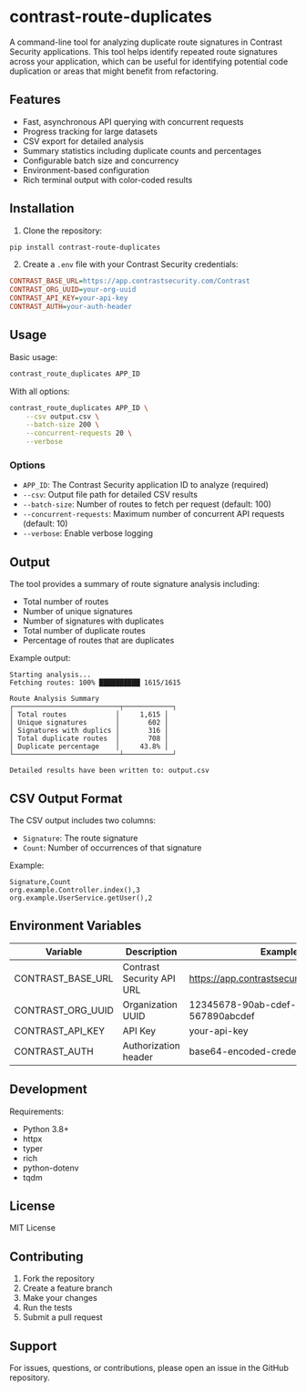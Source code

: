 # contrast-route-duplicates

A command-line tool for analyzing duplicate route signatures in Contrast Security applications. This tool helps identify repeated route signatures across your application, which can be useful for identifying potential code duplication or areas that might benefit from refactoring.

## Features

- Fast, asynchronous API querying with concurrent requests
- Progress tracking for large datasets
- CSV export for detailed analysis
- Summary statistics including duplicate counts and percentages
- Configurable batch size and concurrency
- Environment-based configuration
- Rich terminal output with color-coded results

## Installation

1. Clone the repository:
```bash
pip install contrast-route-duplicates
```

2. Create a `.env` file with your Contrast Security credentials:
```ini
CONTRAST_BASE_URL=https://app.contrastsecurity.com/Contrast
CONTRAST_ORG_UUID=your-org-uuid
CONTRAST_API_KEY=your-api-key
CONTRAST_AUTH=your-auth-header
```

## Usage

Basic usage:
```bash
contrast_route_duplicates APP_ID
```

With all options:
```bash
contrast_route_duplicates APP_ID \
    --csv output.csv \
    --batch-size 200 \
    --concurrent-requests 20 \
    --verbose
```

### Options

- `APP_ID`: The Contrast Security application ID to analyze (required)
- `--csv`: Output file path for detailed CSV results
- `--batch-size`: Number of routes to fetch per request (default: 100)
- `--concurrent-requests`: Maximum number of concurrent API requests (default: 10)
- `--verbose`: Enable verbose logging

## Output

The tool provides a summary of route signature analysis including:

- Total number of routes
- Number of unique signatures
- Number of signatures with duplicates
- Total number of duplicate routes
- Percentage of routes that are duplicates

Example output:
```
Starting analysis...
Fetching routes: 100% ██████████ 1615/1615

Route Analysis Summary
┌──────────────────────────┬────────────┐
│ Total routes            │     1,615 │
│ Unique signatures       │       602 │
│ Signatures with duplics │       316 │
│ Total duplicate routes  │       708 │
│ Duplicate percentage    │     43.8% │
└──────────────────────────┴────────────┘

Detailed results have been written to: output.csv
```

## CSV Output Format

The CSV output includes two columns:
- `Signature`: The route signature
- `Count`: Number of occurrences of that signature

Example:
```csv
Signature,Count
org.example.Controller.index(),3
org.example.UserService.getUser(),2
```

## Environment Variables

| Variable          | Description               | Example                                   |
| ----------------- | ------------------------- | ----------------------------------------- |
| CONTRAST_BASE_URL | Contrast Security API URL | https://app.contrastsecurity.com/Contrast |
| CONTRAST_ORG_UUID | Organization UUID         | 12345678-90ab-cdef-1234-567890abcdef      |
| CONTRAST_API_KEY  | API Key                   | your-api-key                              |
| CONTRAST_AUTH     | Authorization header      | base64-encoded-credentials                |

## Development

Requirements:
- Python 3.8+
- httpx
- typer
- rich
- python-dotenv
- tqdm

## License

MIT License

## Contributing

1. Fork the repository
2. Create a feature branch
3. Make your changes
4. Run the tests
5. Submit a pull request

## Support

For issues, questions, or contributions, please open an issue in the GitHub repository.
